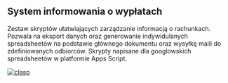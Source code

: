 ## System informowania o wypłatach

Zestaw skryptów ułatwiających zarządzanie informacją o rachunkach. Pozwala na eksport danych oraz generowanie indywidulanych spreadsheetów na podstawie głównego dokumentu oraz wysyłkę maili do zdefiniowanych odbiorców. Skrypty napisane dla googlowskich spreadsheetów w platformie Apps Script.

[![clasp](https://img.shields.io/badge/built%20with-clasp-4285f4.svg)](https://github.com/google/clasp)
